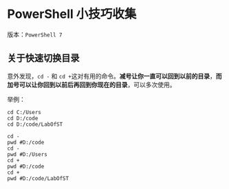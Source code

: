 # PowerShell 小技巧收集

版本：`PowerShell 7`

## 关于快速切换目录

意外发现，`cd -` 和 `cd +`这对有用的命令。**减号让你一直可以回到以前的目录**，**而加号可以让你回到以前后再回到你现在的目录**，可以多次使用。

举例：
```shell
cd C:/Users
cd D:/code
cd D:/code/LabOfST

cd -
pwd #D:/code
cd -
pwd #D:/Users
cd +
pwd #D:/code
cd +
pwd #D:/code/LabOfST
```